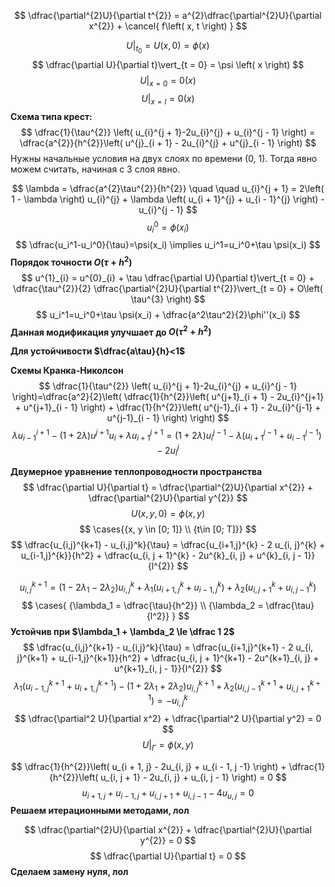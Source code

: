 $$
\dfrac{\partial^{2}U}{\partial t^{2}} = a^{2}\dfrac{\partial^{2}U}{\partial x^{2}} + \cancel{ f\left( x, t \right) } 
$$

$$
U\vert_{t_{0}} = U\left( x, 0 \right) = \phi \left( x \right) 
$$
$$
\dfrac{\partial U}{\partial t}\vert_{t = 0} = \psi \left( x \right) 
$$
$$
U\vert_{x = 0} = 0 \left( x \right) 
$$
$$
U\vert_{x = l} = 0 \left( x \right) 
$$
**Схема типа крест:**
$$
\dfrac{1}{\tau^{2}} \left( u_{i}^{j + 1}-2u_{i}^{j} + u_{i}^{j - 1} \right) = \dfrac{a^{2}}{h^{2}}\left( u^{j}_{i + 1} - 2u_{i}^{j} + u^{j}_{i - 1} \right) 
$$
Нужны начальные условия на двух слоях по времени (0, 1). Тогда явно можем считать, начиная с 3 слоя явно.

$$
\lambda = \dfrac{a^{2}\tau^{2}}{h^{2}}  \quad  \quad u_{i}^{j + 1} = 2\left( 1 - \lambda \right) u_{i}^{j} + \lambda \left( u_{i + 1}^{j} + u_{i - 1}^{j} \right) - u_{i}^{j - 1} 
$$
$$
u_{i}^{0} = \phi \left( x_{i} \right) 
$$
$$
\dfrac{u_i^1-u_i^0}{\tau}=\psi(x_i) \implies u_i^1=u_i^0+\tau \psi(x_i)
$$
**Порядок точности $O(\tau + h^2)$**
$$
u^{1}_{i} = u^{0}_{i} + \tau \dfrac{\partial U}{\partial t}\vert_{t = 0} + \dfrac{\tau^{2}}{2} \dfrac{\partial^{2}U}{\partial t^{2}}\vert_{t = 0} + O\left( \tau^{3} \right) 
$$
$$
u_i^1=u_i^0+\tau \psi(x_i) + \dfrac{a^2\tau^2}{2}\phi''(x_i)
$$
**Данная модификация улучшает до $O(\tau^2+h^2)$**

**Для устойчивости $\dfrac{a\tau}{h}<1$**

**Схемы Кранка-Николсон**
$$
\dfrac{1}{\tau^{2}} \left( u_{i}^{j + 1}-2u_{i}^{j} + u_{i}^{j - 1} \right)=\dfrac{a^2}{2}\left(   \dfrac{1}{h^{2}}\left( u^{j+1}_{i + 1} - 2u_{i}^{j+1} + u^{j+1}_{i - 1} \right)  +  \dfrac{1}{h^{2}}\left( u^{j-1}_{i + 1} - 2u_{i}^{j-1} + u^{j-1}_{i - 1} \right)  \right)
$$
$$
\lambda u_{i - 1}^{i + 1} - \left( 1 + 2\lambda \right) u^{j + 1}u_{i} + \lambda u^{j + 1}_{i + 1} = \left( 1 + 2\lambda \right) u_{i}^{j - 1} - \lambda \left( u^{j - 1}_{i + 1} + u^{j - 1}_{ i - 1 } \right) - 2u^{j}_{i}
$$


**Двумерное уравнение теплопроводности пространства**
$$
\dfrac{\partial U}{\partial t} = \dfrac{\partial^{2}U}{\partial x^{2}} + \dfrac{\partial^{2}U}{\partial y^{2}}
$$
$$
U\left( x, y, 0 \right)  = \phi \left( x, y \right) 
$$
$$
\cases{{x, y \in [0; 1]} \\
{t\in [0; T]}}
$$
$$
\dfrac{u_{i,j}^{k+1} - u_{i,j}^k}{\tau} = \dfrac{u_{i+1,j}^{k} - 2 u_{i, j}^{k} + u_{i-1,j}^{k}}{h^2} + \dfrac{u_{i, j + 1}^{k} - 2u^{k}_{i, j} + u^{k}_{i, j - 1}}{l^{2}}
$$

$$
u_{i, j}^{k + 1} = \left( 1 - 2\lambda _{1} - 2\lambda _{2} \right) u^{k}_{i, j} + \lambda_{1}\left( u^{k}_{i + 1, j} + u_{i - 1, j}^{k} \right) + \lambda_{2}\left( u^{k}_{i, j + 1} + u^{k}_{i, j - 1} \right)  
$$
$$
\cases{
{\lambda_1 = \dfrac{\tau}{h^2}} \\
{\lambda_2 = \dfrac{\tau}{l^2}} 
}
$$
**Устойчив при $\lambda_1 + \lambda_2 \le \dfrac 1 2$**
$$
\dfrac{u_{i,j}^{k+1} - u_{i,j}^k}{\tau} = \dfrac{u_{i+1,j}^{k+1} - 2 u_{i, j}^{k+1} + u_{i-1,j}^{k+1}}{h^2} + \dfrac{u_{i, j + 1}^{k+1} - 2u^{k+1}_{i, j} + u^{k+1}_{i, j - 1}}{l^{2}}
$$
$$
\lambda _{1}\left( u^{k + 1}_{i - 1, j} + u^{k + 1}_{i + 1, j} \right)  - \left( 1 + 2\lambda_{1} + 2\lambda_{2} \right) u^{k + 1}_{i, j} + \lambda_{2}\left( u^{ k + 1}_{i, j - 1} + u^{k + 1}_{i, j + 1} \right)  = -u^{k}_{i, j}
$$
$$
\dfrac{\partial^2 U}{\partial x^2} + \dfrac{\partial^2 U}{\partial y^2} = 0
$$
$$U\vert_\Gamma =\phi(x, y)$$

$$
\dfrac{1}{h^{2}}\left( u_{i + 1, j} - 2u_{i, j} + u_{i - 1, j -1} \right) + \dfrac{1}{h^{2}}\left( u_{i, j + 1} - 2u_{i, j} + u_{i, j - 1} \right)  = 0
$$
$$
u_{i + 1, j} + u_{i - 1, j} + u_{i, j + 1} + u_{i, j - 1} - 4u_{u, j} = 0
$$
**Решаем итерационными методами, лол**

$$
\dfrac{\partial^{2}U}{\partial x^{2}} + \dfrac{\partial^{2}U}{\partial y^{2}} = 0
$$
$$
\dfrac{\partial U}{\partial t} = 0
$$
**Сделаем замену нуля, лол**


